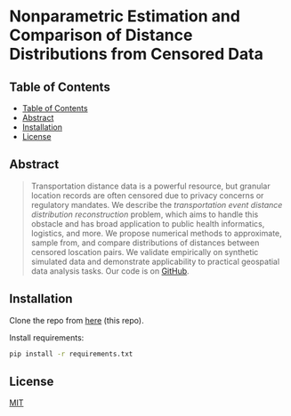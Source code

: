 # Nonparametric Estimation and Comparison of Distance Distributions from Censored Data

## Table of Contents
* [Table of Contents](#table-of-contents)
* [Abstract](#abstract)
* [Installation](#installation)
* [License](#license)


## Abstract

> Transportation distance data is a powerful resource, but granular location records are often censored due to privacy concerns or regulatory mandates. We describe the *transportation event distance distribution reconstruction* problem, which aims to handle this obstacle and has broad application to public health informatics, logistics, and more. We propose numerical methods to approximate, sample from, and compare distributions of distances between censored loscation pairs. We validate empirically on synthetic simulated data and demonstrate applicability to practical geospatial data analysis tasks. Our code is on [GitHub](https://github.com/lmiconsulting/teddr).


## Installation
Clone the repo from [here](https://github.com/lmiconsulting/teddr) (this repo).

Install requirements:
```bash
pip install -r requirements.txt
```

## License
[MIT](https://choosealicense.com/licenses/mit/)